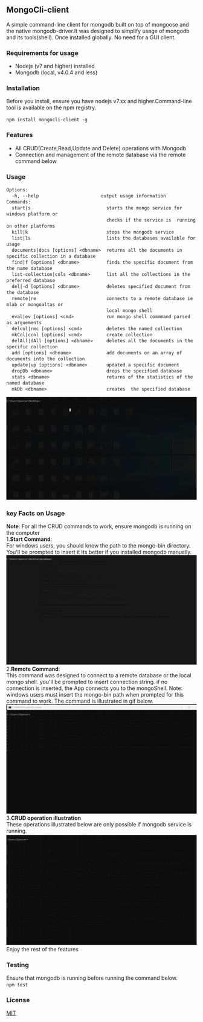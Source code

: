 ## MongoCli-client 

 A simple command-line client for mongodb built on top of mongoose and the native mongodb-driver.It was designed to simplify usage of mongodb and its tools(shell). Once installed globally. No need for a GUI client.
 
### Requirements for usage
 - Nodejs  (v7 and higher) installed
 - Mongodb (local, v4.0.4 and less)
### Installation
 Before you install, ensure you  have nodejs v7.xx and higher.Command-line tool is available on the npm registry.<br>
 
 ``` npm install mongocli-client -g ```
 
### Features
 - All CRUD(Create,Read,Update and Delete) operations with Mongodb 
 - Connection and management of the remote database via the remote command below
### Usage
``` Usage: app [options] [command]
Options:
  -h, --help                       output usage information
Commands:
  start|s                            starts the mongo service for windows platform or
                                     checks if the service is  running on other platforms
  kill|k                             stops the mongodb service
  list|ls                            lists the databases available for usage
  documents|docs [options] <dbname>  returns all the documents in specific collection in a database
  find|f [options] <dbname>          finds the specific document from the name database
  list-collection|cols <dbname>      list all the collections in the preferred database
  del|-d [options] <dbname>          deletes specified document from the database
  remote|re                          connects to a remote database ie mlab or mongoaltas or 
                                     local mongo shell
  eval|ev [options] <cmd>            run mongo shell commmand parsed as arguements
  delcol|rmc [options] <cmd>         deletes the named collection
  mkCol|ccol [options] <cmd>         create collection
  delAll|dAll [options] <dbname>     deletes all the documents in the specific collection
  add [options] <dbname>             add documents or an array of documents into the collection
  update|up [options] <dbname>       updated a specific document
  dropDb <dbname>                    drops the specified database
  stats <dbname>                     returns of the statistics of the named database
  mkDb <dbname>                      creates  the specified database
  ```
  
![](https://raw.githubusercontent.com/spencerjibz/mongoCli-client/master/assets/general.gif)
### key Facts on Usage
**Note**: For all the CRUD commands to work, ensure mongodb is running on the computer<Br>
1.**Start Command**: <br> 
 For windows users, you should know the path to the mongo-bin directory. You'll be prompted to insert it Its better if you installed mongodb manually.<br>
 ![](https://raw.githubusercontent.com/spencerjibz/mongoCli-client/master/assets/startCommand.gif)
2.**Remote Command**: <br>
 This command was designed to connect to a remote database or the local mongo shell. you'll be prompted to insert connection string.
 if no connection is inserted, the App connects you to the mongoShell. Note: windows users  must insert the mongo-bin path when prompted for this command to work. The command is illustrated in gif below.<br>
 ![](https://raw.githubusercontent.com/spencerjibz/mongoCli-client/master/assets/remoteCommand.gif)
3.**CRUD operation illustration**<br>
 These operations illustrated below are only possible if mongodb service is running.
 ![](https://raw.githubusercontent.com/spencerjibz/mongoCli-client/master/assets/Crd.gif)
 Enjoy the rest of the features
### Testing
 Ensure that mongodb is running before running the command below.<br>
 ``` npm test ```

### License
  [MIT](https://github.com/spencerjibz/mongoCli-client/blob/master/LICENSE)
